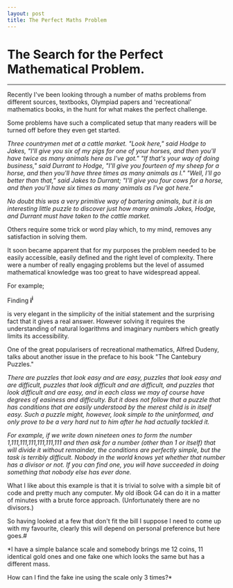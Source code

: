 ```yaml
---
layout: post
title: The Perfect Maths Problem
---
```


# The Search for the Perfect Mathematical Problem.

-----



Recently I've been looking through a number of maths problems from different sources, textbooks, Olympiad papers and 'recreational' mathematics books, in the hunt for what makes the perfect challenge.

Some problems have such a complicated setup that many readers will be turned off before they even get started.

*Three countrymen met at a cattle market. "Look here," said Hodge to Jakes, "I'll give you six of my pigs for 
one of your horses, and then you'll have twice as many animals here as I've got." "If that's your way of doing 
business," said Durrant to Hodge, "I'll give you fourteen of my sheep for a horse, and then you'll have three 
times as many animals as I." "Well, I'll go better than that," said Jakes to Durrant; "I'll give you four cows for a 
horse, and then you'll have six times as many animals as I've got here."*


*No doubt this was a very primitive way of bartering animals, but it is an interesting little puzzle to discover just 
how many animals Jakes, Hodge, and Durrant must have taken to the cattle market.*

Others require some trick or  word play which, to my mind, removes any satisfaction in solving them.

It soon became apparent that for my purposes the problem needed to be easily accessible, easily defined and the right level of complexity. There were a number of really engaging problems but the level of assumed mathematical knowledge was too great to have widespread appeal.

For example;

Finding **i<sup>i</sup>** 

is very elegant in the simplicity of the initial statement and the surprising fact that it gives a real answer. 
However solving it requires the understanding of natural logarithms and imaginary numbers which greatly limits its accessibility.

One of the great popularisers of recreational mathematics, Alfred Dudeny, talks about another issue in the preface to his book "The Cantebury Puzzles."

  *There are puzzles that look easy and are easy, puzzles that look easy and are difficult, puzzles that look difficult and are difficult, and puzzles that look difficult and are easy, and in each class we may of course have degrees of easiness and difficulty. But it does not follow that a puzzle that has conditions that are easily understood by the merest child is in itself easy. Such a puzzle might, however, look simple to the uninformed, and only prove to be a very hard nut to him after he had actually tackled it.*
  
  *For example, if we write down nineteen ones to form the number 1,111,111,111,111,111,111 and then ask for a number (other than 1 or itself) that will divide it without remainder, the conditions are perfectly simple, but the task is terribly difficult. Nobody in the world knows yet whether that number has a divisor or not. If you can find one, you will have succeeded in doing something that nobody else has ever done.*

What I like about this example is that it is trivial to solve with a simple bit of code and pretty much any computer. My old iBook G4 can do it in a matter of minutes with a brute force approach. (Unfortunately there are no divisors.)


So having looked at a few that don't fit the bill I suppose I need to come up with my favourite, clearly this will depend on personal preference but here goes.#

*I have a simple balance scale and somebody brings me 12 coins, 11 identical gold ones and one fake one which looks the same but has  a different mass.

How can I find the fake ine using the scale only 3 times?*
